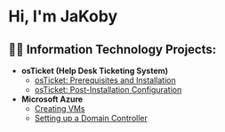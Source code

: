 <h1>Hi, I'm JaKoby</h1>

<h2>👨‍💻 Information Technology Projects:</h2>

- <b>osTicket (Help Desk Ticketing System)</b>
  - [osTicket: Prerequisites and Installation](https://github.com/JaKobyBoydd/osticket-prereqs)
  - [osTicket: Post-Installation Configuration](https://github.com/JaKobyBoydd/post-install-config)
- <b>Microsoft Azure</b>
  - [Creating VMs](https://github.com/joshmadakorcc/configure-ad)
  - [Setting up a Domain Controller](https://github.com/joshmadakorcc/azure-network-protocols)
